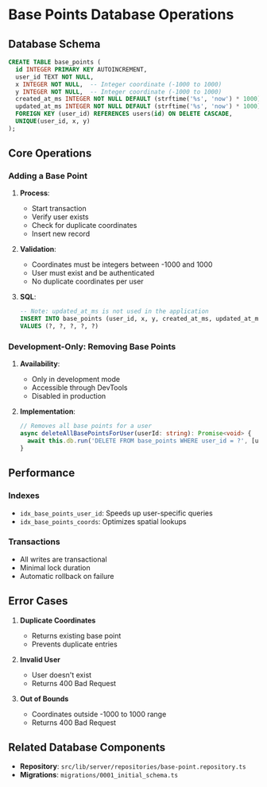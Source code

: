 # Base Points Database Operations

## Database Schema

```sql
CREATE TABLE base_points (
  id INTEGER PRIMARY KEY AUTOINCREMENT,
  user_id TEXT NOT NULL,
  x INTEGER NOT NULL,  -- Integer coordinate (-1000 to 1000)
  y INTEGER NOT NULL,  -- Integer coordinate (-1000 to 1000)
  created_at_ms INTEGER NOT NULL DEFAULT (strftime('%s', 'now') * 1000),  -- When the server runs: stored in milliseconds since Unix epoch (1970-01-01 00:00:00.000 UTC)
  updated_at_ms INTEGER NOT NULL DEFAULT (strftime('%s', 'now') * 1000),  -- Currently unused
  FOREIGN KEY (user_id) REFERENCES users(id) ON DELETE CASCADE,
  UNIQUE(user_id, x, y)
);
```

## Core Operations

### Adding a Base Point
1. **Process**:
   - Start transaction
   - Verify user exists
   - Check for duplicate coordinates
   - Insert new record

2. **Validation**:
   - Coordinates must be integers between -1000 and 1000
   - User must exist and be authenticated
   - No duplicate coordinates per user

3. **SQL**:
   ```sql
   -- Note: updated_at_ms is not used in the application
   INSERT INTO base_points (user_id, x, y, created_at_ms, updated_at_ms)
   VALUES (?, ?, ?, ?, ?)
   ```

### Development-Only: Removing Base Points
1. **Availability**:
   - Only in development mode
   - Accessible through DevTools
   - Disabled in production

2. **Implementation**:
   ```typescript
   // Removes all base points for a user
   async deleteAllBasePointsForUser(userId: string): Promise<void> {
     await this.db.run('DELETE FROM base_points WHERE user_id = ?', [userId]);
   }
   ```

## Performance

### Indexes
- `idx_base_points_user_id`: Speeds up user-specific queries
- `idx_base_points_coords`: Optimizes spatial lookups

### Transactions
- All writes are transactional
- Minimal lock duration
- Automatic rollback on failure

## Error Cases
1. **Duplicate Coordinates**  
   - Returns existing base point
   - Prevents duplicate entries

2. **Invalid User**  
   - User doesn't exist
   - Returns 400 Bad Request

3. **Out of Bounds**  
   - Coordinates outside -1000 to 1000 range
   - Returns 400 Bad Request

## Related Database Components

- **Repository**: `src/lib/server/repositories/base-point.repository.ts`
- **Migrations**: `migrations/0001_initial_schema.ts`
